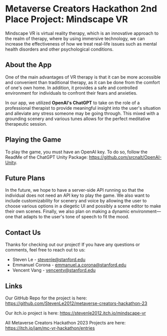 # Metaverse Creators Hackathon 2nd Place Project: Mindscape VR

Mindscape VR is virtual reality therapy, which is an innovative approach to the realm of therapy, where by using immersive technology, we can increase the effectiveness of how we treat real-life issues such as mental health disorders and other psychological conditions. 

## About the App

One of the main advantages of VR therapy is that it can be more accessible and convenient than traditional therapy, as it can be done from the comfort of one's own home. In addition, it provides a safe and controlled environment for individuals to confront their fears and anxieties.

In our app, we utilized **OpenAI's ChatGPT** to take on the role of a professional therapist to provide meaningful insight into the user's situation and alleviate any stress someone may be going through. This mixed with a grounding scenery and various tunes allows for the perfect meditative therapeutic session.

## Playing the Game

To play the game, you must have an OpenAI key. To do so, follow the ReadMe of the ChatGPT Unity Package: https://github.com/srcnalt/OpenAI-Unity.

## Future Plans

In the future, we hope to have a server-side API running so that the individual does not need an API key to play the game. We also want to include customizability for scenery and voice by allowing the user to choose various options in a diegetic UI and possibly a scene editor to make their own scenes. Finally, we also plan on making a dynamic environment—one that adapts to the user's tone of speech to fit the mood.

## Contact Us

Thanks for checking out our project! If you have any questions or comments, feel free to reach out to us:

- Steven Le - stevenle@stanford.edu
- Emmanuel Corona - emmanuel.a.corona@stanford.edu
- Vencent Vang - vencentv@stanford.edu

## Links

Our GitHub Repo for the project is here: https://github.com/StevenLe2012/metaverse-creators-hackathon-23

Our itch.io project is here: https://stevenle2012.itch.io/mindscape-vr

All Metaverse Creators Hackathon 2023 Projects are here: https://itch.io/jam/mc-vr-hackathon/entries
